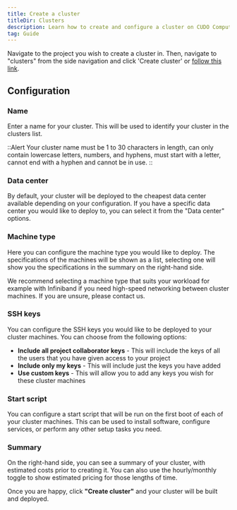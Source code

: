```yaml
---
title: Create a cluster
titleDir: Clusters
description: Learn how to create and configure a cluster on CUDO Compute
tag: Guide
---
```


Navigate to the project you wish to create a cluster in. Then, navigate to "clusters" from the side navigation and click 'Create cluster' or [follow this link](https://compute.cudo.org/?create=cluster).

## Configuration

### Name
Enter a name for your cluster. This will be used to identify your cluster in the clusters list.

::Alert
Your cluster name must be 1 to 30 characters in length, can only contain lowercase letters, numbers, and hyphens, must start with a letter, cannot end with a hyphen and cannot be in use.
::

### Data center
By default, your cluster will be deployed to the cheapest data center available depending on your configuration. If you have a specific data center you would like to deploy to, you can select it from the "Data center" options.

### Machine type

Here you can configure the machine type you would like to deploy. The specifications of the machines will be shown as a list, selecting one will show you the specifications in the summary on the right-hand side.

We recommend selecting a machine type that suits your workload for example with Infiniband if you need high-speed networking between cluster machines. If you are unsure, please contact us.

### SSH keys
You can configure the SSH keys you would like to be deployed to your cluster machines. You can choose from the following options:

- **Include all project collaborator keys** - This will include the keys of all the users that you have given access to your project
- **Include only my keys** - This will include just the keys you have added
- **Use custom keys** - This will allow you to add any keys you wish for these cluster machines

### Start script
You can configure a start script that will be run on the first boot of each of your cluster machines. This can be used to install software, configure services, or perform any other setup tasks you need.

### Summary
On the right-hand side, you can see a summary of your cluster, with estimated costs prior to creating it. You can also use the hourly/monthly toggle to show estimated pricing for those lengths of time.

Once you are happy, click **"Create cluster"** and your cluster will be built and deployed.
